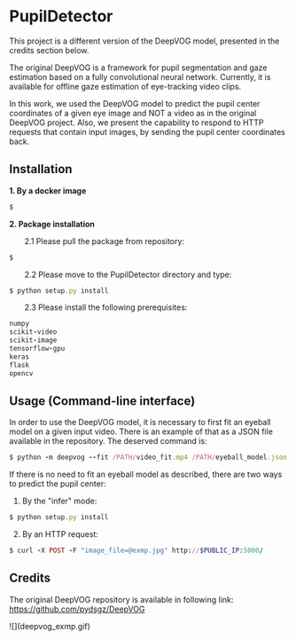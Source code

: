 # **PupilDetector** #

This project is a different version of the DeepVOG model, presented in the credits section below.

The original DeepVOG is a framework for pupil segmentation and gaze estimation based on a fully convolutional neural network.
Currently, it is available for offline gaze estimation of eye-tracking video clips.

In this work, we used the DeepVOG model to predict the pupil center coordinates of a given eye image and NOT a video as in the original DeepVOG project. Also, we present the capability to respond to HTTP requests that contain input images, by sending the pupil center coordinates back.

## Installation ##

**1. By a docker image**
```ruby
$
```

**2. Package installation**

&nbsp;&nbsp;&nbsp;&nbsp;&nbsp;&nbsp;
2.1 Please pull the package from repository:
```ruby
$
```

&nbsp;&nbsp;&nbsp;&nbsp;&nbsp;&nbsp;
2.2 Please move to the PupilDetector directory and type: 
```ruby
$ python setup.py install
```

&nbsp;&nbsp;&nbsp;&nbsp;&nbsp;&nbsp;
2.3 Please install the following prerequisites: 
```ruby
numpy
scikit-video
scikit-image
tensorflow-gpu
keras
flask
opencv
```

## Usage (Command-line interface) ##

In order to use the DeepVOG model, it is necessary to first fit an eyeball model on a given input video. There is an example of that as a JSON file available in the repository. The deserved command is:
```ruby
$ python -m deepvog --fit /PATH/video_fit.mp4 /PATH/eyeball_model.json
```

If there is no need to fit an eyeball model as described, there are two ways to predict the pupil center:
1. By the "infer" mode:
```ruby
$ python setup.py install
```

2. By an HTTP request:
```ruby
$ curl -X POST -F "image_file=@exmp.jpg" http://$PUBLIC_IP:5000/
```

## Credits ##
The original DeepVOG repository is available in following link: https://github.com/pydsgz/DeepVOG

<p align="center">
</p>
![](deepvog_exmp.gif)
